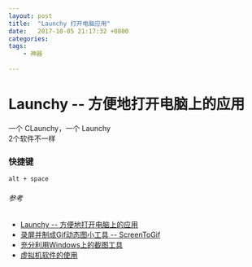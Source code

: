 ```yaml
---
layout: post
title:  "Launchy 打开电脑应用"
date:   2017-10-05 21:17:32 +0800
categories:  
tags:
    - 神器
 
---
```


# Launchy -- 方便地打开电脑上的应用 #

一个 CLaunchy，一个 Launchy  
2个软件不一样

### 快捷键 ###

	alt + space

###### 参考 ######

* [Launchy -- 方便地打开电脑上的应用](http://www.conanforever22.com/windows小技巧/软件推荐/2016/05/10/introduction-to-launchy.html)
* [录屏并制成Gif动态图小工具 -- ScreenToGif](http://www.conanforever22.com/软件推荐/2016/04/12/screen-to-gif.html)
* [充分利用Windows上的截图工具](http://www.conanforever22.com/windows小技巧/软件推荐/2016/04/09/snipping-tool-on-windows.html)
* [虚拟机软件的使用](http://www.conanforever22.com/软件推荐/2016/05/06/introduction-to-virtual-machine.html)